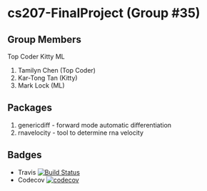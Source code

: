 # cs207-FinalProject (Group #35)

## Group Members
Top Coder Kitty ML
1. Tamilyn	Chen (Top Coder)
2. Kar-Tong Tan (Kitty)
3. Mark Lock (ML)

## Packages
1. genericdiff - forward mode automatic differentiation
2. rnavelocity - tool to determine rna velocity

## Badges
- Travis
[![Build Status](https://travis-ci.com/Topcoder-Kitty-ML/cs207-FinalProject.svg?branch=master)](https://travis-ci.com/Topcoder-Kitty-ML/cs207-FinalProject)
- Codecov
[![codecov](https://codecov.io/gh/Topcoder-Kitty-ML/cs207-FinalProject/branch/master/graph/badge.svg)](https://codecov.io/gh/Topcoder-Kitty-ML/cs207-FinalProject)

